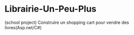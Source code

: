 # Librairie-Un-Peu-Plus
(school project) Construire un shopping cart pour vendre des livres(Asp.net/C#)
